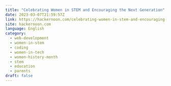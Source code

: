 ```yaml
---
title: "Celebrating Women in STEM and Encouraging the Next Generation"
date: 2023-03-07T21:59:57Z
link: https://hackernoon.com/celebrating-women-in-stem-and-encouraging-the-next-generation?source=rss&utm_medium=RSS&utm_source=news.12bit.vn
site: hackernoon.com
language: English
category:
  - web-development
  - women-in-stem
  - coding
  - women-in-tech
  - women-history-month
  - stem
  - education
  - parents
draft: false
---
```

